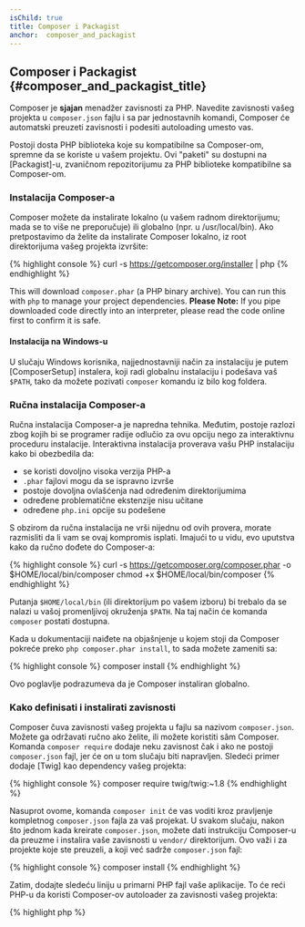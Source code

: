 ```yaml
---
isChild: true
title: Composer i Packagist
anchor:  composer_and_packagist
---
```


## Composer i Packagist {#composer_and_packagist_title}

Composer je **sjajan** menadžer zavisnosti za PHP. Navedite zavisnosti vašeg projekta u `composer.json` fajlu i sa par
jednostavnih komandi, Composer će automatski preuzeti zavisnosti i podesiti autoloading umesto vas.

Postoji dosta PHP biblioteka koje su kompatibilne sa Composer-om, spremne da se koriste u vašem projektu. Ovi
"paketi" su dostupni na [Packagist]-u, zvaničnom repozitorijumu za PHP biblioteke kompatibilne sa Composer-om.

### Instalacija Composer-a

Composer možete da instalirate lokalno (u vašem radnom direktorijumu; mada se to više ne preporučuje) ili
globalno (npr. u /usr/local/bin). Ako pretpostavimo da želite da instalirate Composer lokalno, iz root
direktorijuma vašeg projekta izvršite:

{% highlight console %}
curl -s https://getcomposer.org/installer | php
{% endhighlight %}

This will download `composer.phar` (a PHP binary archive). You can run this with `php` to manage your project
dependencies.
<strong>Please Note:</strong> If you pipe downloaded code directly into an interpreter, please read the
code online first to confirm it is safe.

#### Instalacija na Windows-u

U slučaju Windows korisnika, najjednostavniji način za instalaciju je putem [ComposerSetup] instalera,
koji radi globalnu instalaciju i podešava vaš `$PATH`, tako da možete pozivati `composer` komandu iz
bilo kog foldera.

### Ručna instalacija Composer-a

Ručna instalacija Composer-a je napredna tehnika. Međutim, postoje razlozi zbog kojih bi se programer radije
odlučio za ovu opciju nego za interaktivnu proceduru instalacije. Interaktivna instalacija proverava vašu PHP
instalaciju kako bi obezbedila da:

- se koristi dovoljno visoka verzija PHP-a
- `.phar` fajlovi mogu da se ispravno izvrše
- postoje dovoljna ovlašćenja nad određenim direktorijumima
- određene problematične ekstenzije nisu učitane
- određene `php.ini` opcije su podešene

S obzirom da ručna instalacija ne vrši nijednu od ovih provera, morate razmisliti da li vam se ovaj kompromis isplati.
Imajući to u vidu, evo uputstva kako da ručno dođete do Composer-a:

{% highlight console %}
curl -s https://getcomposer.org/composer.phar -o $HOME/local/bin/composer
chmod +x $HOME/local/bin/composer
{% endhighlight %}

Putanja `$HOME/local/bin` (ili direktorijum po vašem izboru) bi trebalo da se nalazi u vašoj promenljivoj okruženja
`$PATH`. Na taj način će komanda `composer` postati dostupna.

Kada u dokumentaciji naiđete na objašnjenje u kojem stoji da Composer pokreće preko `php composer.phar install`,
to sada možete zameniti sa:

{% highlight console %}
composer install
{% endhighlight %}

Ovo poglavlje podrazumeva da je Composer instaliran globalno.

### Kako definisati i instalirati zavisnosti

Composer čuva zavisnosti vašeg projekta u fajlu sa nazivom `composer.json`. Možete ga održavati ručno ako želite, ili
možete koristiti sâm Composer. Komanda `composer require` dodaje neku zavisnost čak i ako ne postoji
`composer.json` fajl, jer će on u tom slučaju biti napravljen. Sledeći primer dodaje [Twig] kao dependency vašeg projekta:

{% highlight console %}
composer require twig/twig:~1.8
{% endhighlight %}

Nasuprot ovome, komanda `composer init` će vas voditi kroz pravljenje kompletnog `composer.json` fajla za vaš
projekat. U svakom slučaju, nakon što jednom kada kreirate `composer.json`, možete dati instrukciju Composer-u da
preuzme i instalira vaše zavisnosti u `vendor/` direktorijum. Ovo važi i za projekte koje ste preuzeli, a koji već sadrže
`composer.json` fajl:

{% highlight console %}
composer install
{% endhighlight %}

Zatim, dodajte sledeću liniju u primarni PHP fajl vaše aplikacije. To će reći PHP-u da koristi Composer-ov autoloader za
zavisnosti vašeg projekta:

{% highlight php %}
<?php
require 'vendor/autoload.php';
{% endhighlight %}

Sada možete koristiti zavisnosti i one će se po zahtevu automatski učitavati.

### Ažuriranje vaših zavisnosti

Composer kreira fajl `composer.lock` koji čuva tačnu verziju svakog paketa kojeg je preuzeo kada ste prvi put izvršili
`composer install` komandu. Ako na vašem projektu radite sa drugim programerima, a fajl `composer.lock` je distribuiran (verzionisan),
kada i oni pokrenu `composer install` dobiće iste verzije kao i vi. Da biste ažurirali vaše zavisnosti, koristite `composer update` komandu.

Ovo je korisno u situacijama kada fleksibilno definišete zahteve za verzije. Tako na primer zahtev verzije `~1.8` znači "sve što je novije
od verzije `1.8.0`, ali manje od `2.0.x-dev`". Takođe možete koristiti i `*` wildcard kao u slučaju `1.8.*`. Sada će
`composer update` komanda ažurirati sve vaše zavisnosti na najnoviju verziju koja odgovara ograničenjima koja ste definisali.

### Obaveštenja o update-ima

Da biste dobijali obaveštenja o novim verzijama paketa možete se prijaviti na [VersionEye] web servisu
koji može da prati `composer.json` fajlove na vašim GitHub ili BitBucket nalozima i da vam šalje mejlove sa
novim verzijama paketa.

### Proveravanje vaših zavisnosti sa aspekta bezbednosti

[Security Advisories Checker] je web servis i alat koji se izvršava sa komandne linije. Oba načina će pregledati vaš
`composer.lock` fajl i ako je neophodno obavestiti vas da ažurirate neku od vaših zavisnosti.

### Upravljanje globalnim zavisnostima sa Composer-om

Composer takođe može da upravlja globalnim zavisnostima. Korišćenje je jednostavno, i sve što treba
da uradite jeste da dodate `global` prefiks na vaše komande. Ako na primer hoćete da instalirate PHPUnit globalno
izvršili biste sledeću komandu:

{% highlight console %}
composer global require phpunit/phpunit
{% endhighlight %}

Ovo će kreirati `~/.composer` folder gde će se nalaziti vaše globalne zavisnosti. Kako biste instalirane
pakete imali dostupne sa bilo kog mesta, dodajte `~/.composer/vendor/bin` folder u vašu `$PATH` varijablu.

* [Naučite više o Composer-u][Learn about Composer]

[Packagist]: http://packagist.org/
[Twig]: http://twig.sensiolabs.org
[VersionEye]: https://www.versioneye.com/
[Security Advisories Checker]: https://security.sensiolabs.org/
[Learn about Composer]: http://getcomposer.org/doc/00-intro.md
[ComposerSetup]: https://getcomposer.org/Composer-Setup.exe
